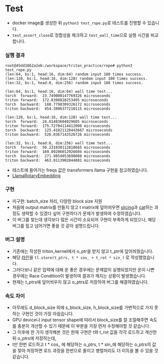 # Test
- docker image를 생성한 뒤 `python3 test_rope.py`로 테스트를 진행할 수 있습니다.
- `test_assert_close`로 정합성을 체크하고 `test_wall_time`으로 실행 시간을 비교합니다.

### 실행 결과
```
root@45dd1062a2eb:/workspace/triton_practice/rope# python3 test_rope.py
(len:64, bs:1, head:16, dim:64) random input 100 times success.
(len:128, bs:1, head:16, dim:128) random input 100 times success.
(len:32, bs:1, head:8, dim:256) random input 100 times success.

(len:64, bs:1, head:16, dim:64) wall time test...
torch  forward:  23.749000147769326 microseconds
triton forward:  172.8308828253495 microseconds
torch  backward:  188.7798309326172 microseconds
triton backward:  454.3806377210115 microseconds

(len:128, bs:1, head:16, dim:128) wall time test...
torch  forward:  24.61483604029605 microseconds
triton forward:  175.72704114412008 microseconds
torch  backward:  125.41821128443667 microseconds
triton backward:  526.0367142526726 microseconds

(len:32, bs:1, head:8, dim:256) wall time test...
torch  forward:  50.231030112818665 microseconds
triton forward:  169.89206012926604 microseconds
torch  backward:  271.9854053698088 microseconds
triton backward:  463.0113902844881 microseconds
```
- 테스트에 들어가는 freqs 값은 transformers llama 구현을 참고하였습니다.
- [LlamaRotaryEmbedding](https://github.com/huggingface/transformers/blob/76a33a10923ccc1074917f6b6a1e719e626b7dc9/src/transformers/models/llama/modeling_llama.py#L96)

### 구현
- 미구현: batch_size 처리, 다양한 block size 지원
- 처음에 output matrix를 만들지 않고 t matrix에 덮어씌우면 [slicing](https://github.com/NVIDIA/TransformerEngine/blob/b8eea8aaa94bb566c3a12384eda064bda8ac4fd7/transformer_engine/pytorch/attention.py#L1225)과 [cat](https://github.com/NVIDIA/TransformerEngine/blob/b8eea8aaa94bb566c3a12384eda064bda8ac4fd7/transformer_engine/pytorch/attention.py#L1230)하는 과정도 생략할 수 있겠다 싶어 구현하다가 문제가 발생하여 수정하였습니다.
- 이 버그를 찾는데 생각보다 많은 시간이 소요되어 구현이 부족하게 되었으나, 해당 버그를 짚고 넘어가면 좋을 것 같아 설명드립니다.
### 버그 설명
- 기존에는 작성한 triton_kernel에서 o_ptr을 받지 않고 t_ptr에 덮어씌웠습니다.
- 해당 [라인](https://github.com/lkm2835/triton_practice/new/main/rope)을 `tl.store(t_ptrs, t * cos_ + t_rot * sin_)` 로 작성했었습니다.
- 그러다보니 같은 입력에 대해 운 좋은 경우에는 문제없이 실행되었지만 운이 나쁜 경우에는 Race Condition이 발생하여 결과가 깨지는 상황이 발생했습니다.
- 현재는 t_ptrs에 덮어씌우지 않고 o_ptrs로 저장하여 버그를 해결하였습니다.
### 속도 차이
- 아무래도 d_block_size 외에 s_block_size, h_block_size를 가변적으로 가지 못하는 구현인 것이 가장 아쉽습니다.
- GPU device나 input tensor shape에 따라서 block_size를 잘 조절해주면 속도를 충분히 개선할 수 있기 때문에 이 부분을 가장 먼저 수정해야할 것 같습니다.
- 그 이후에 한 가지 생각해본 것은 현재 구현은 t와 t_rot 값을 각각 로드하고 계산한 뒤 o_ptrs에 저장하는데,
- t만 한번 로드하고 t * cos_ 에 해당하는 o_ptrs, t * sin_에 해당하는 o_ptrs의 값을 찾아 저장하면 로드 과정을 한번으로 줄이고 병렬처리도 더 이득을 볼 수 있을 것 같습니다.
